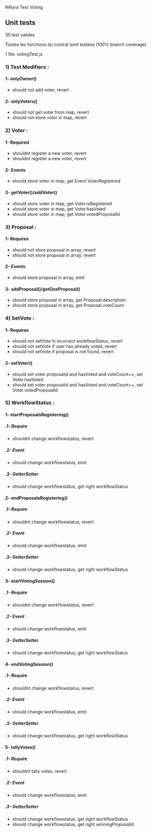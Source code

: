 #Alyra Test Voting

## Unit tests
35 test valides

Toutes les fonctions du contrat sont testées (100% branch coverage)

1 file: votingTest.js

### 1) Test Modifiers :
#### 1- onlyOwner()
- should not add voter, revert
#### 2- onlyVoters()
- should not get voter from map, revert
- should not store voter in map, revert

### 2) Voter :
#### 1- Required
- shouldnt register a new voter, revert
- shouldnt register a new voter, revert
#### 2- Events
- should store voter in map, get Event VoterRegistered
#### 3- getVoter()/addVoter()
- should store voter in map, get Voter.isRegistered
- should store voter in map, get Voter.hasVoted
- should store voter in map, get Voter.votedProposalId

### 3) Proposal :
#### 1- Requires
- should not store proposal in array, revert
- should not store proposal in array, revert
#### 2- Events
- should store proposal in array, emit
#### 3- addProposal()/getOneProposal()
- should store proposal in array, get Proposal.description
- should store proposal in array, get Proposal.voteCount
### 4) SetVote :
#### 1- Requires
- should not setVote in incorrect workflowStatus, revert
- should not setVote if user has already voted, revert
- should not setVote if proposal is not found, revert
#### 2- setVoter()
- should set voter proposalid and hasVoted and voteCount++, set Voter.hasVoted
- should set voter proposalid and hasVoted and voteCount++, set Voter.votedProposalId

### 5) WorkflowStatus :
#### 1- startProposalsRegistering()
##### .1- Require
- shouldnt change workflowstatus, revert
##### .2- Event
- should change workflowstatus, emit
##### .3- GetterSetter
- should change workflowstatus, get right workflowStatus
#### 2- endProposalsRegistering()
##### .1- Require
- shouldnt change workflowstatus, revert
##### .2- Event
- should change workflowstatus, emit
##### .3- GetterSetter
- should change workflowstatus, get right workflowStatus
#### 3- startVotingSession()
##### .1- Require
- shouldnt change workflowstatus, revert
##### .2- Event
- should change workflowstatus, emit
##### .3- GetterSetter
- should change workflowstatus, get right workflowStatus
#### 4- endVotingSession()
##### .1- Require
- shouldnt change workflowstatus, revert
##### .2- Event
- should change workflowstatus, emit
##### .3- GetterSetter
- should change workflowstatus, get right workflowStatus
#### 5- tallyVotes()
##### .1- Require
- shouldnt tally votes, revert
##### .2- Event
- should change workflowstatus, emit
##### .3- GetterSetter
- should change workflowstatus, get right workflowStatus
- should change workflowstatus, get right winningProposalId
